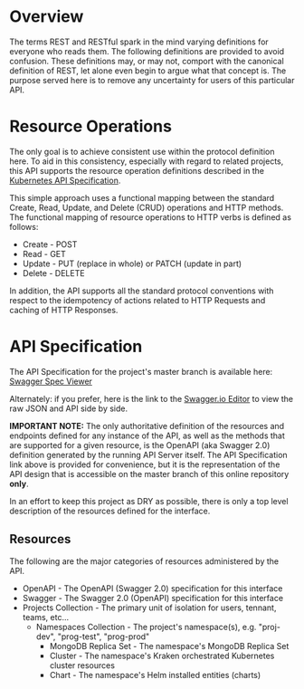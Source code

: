 # Overview
The terms REST and RESTful spark in the mind varying definitions for everyone who reads them. The following definitions are provided to avoid confusion.  These definitions may, or may not, comport with the canonical definition of REST, let alone even begin to argue what that concept is.  The purpose served here is to remove any uncertainty for users of this particular API. 

# Resource Operations
The only goal is to achieve consistent use within the protocol definition here. To aid in this consistency, especially with regard to related projects, this API supports the resource operation definitions described in the [Kubernetes API Specification](https://kubernetes.io/docs/api-reference/v1.7/#resource-operations).  

This simple approach uses a functional mapping between the standard Create, Read, Update, and Delete (CRUD) operations and HTTP methods.  The functional mapping of resource operations to HTTP verbs is defined as follows:
* Create - POST
* Read - GET
* Update - PUT (replace in whole) or PATCH (update in part)
* Delete - DELETE

In addition, the API supports all the standard protocol conventions with respect to the idempotency of actions related to HTTP Requests and caching of HTTP Responses. 

# API Specification
The API Specification for the project's master branch is available here: [Swagger Spec Viewer](http://swagger.goa.design/?url=samsung-cnct%2Fkrak8s%2Fdesign)

Alternately: if you prefer, here is the link to the [Swagger.io Editor](https://editor.swagger.io/?url=https://raw.githubusercontent.com/samsung-cnct/krak8s/master/swagger/swagger.json#) to view the raw JSON and API side by side.

**IMPORTANT NOTE:** The only authoritative definition of the resources and endpoints defined for any instance of the API, as well as the methods that are supported for a given resource, is the OpenAPI (aka Swagger 2.0) definition generated by the running API Server itself.  The API Specification link above is provided for convenience, but it is the representation of the API design that is accessible on the master branch of this online repository **only**.

In an effort to keep this project as DRY as possible, there is only a top level description of the resources defined for the interface.

## Resources 

The following are the major categories of resources administered by the API.

* OpenAPI - The OpenAPI (Swagger 2.0) specification for this interface
* Swagger - The Swagger 2.0 (OpenAPI) specification for this interface
* Projects Collection - The primary unit of isolation for users, tennant, teams, etc... 
  * Namespaces Collection - The project's namespace(s), e.g. "proj-dev", "prog-test", "prog-prod" 
    * MongoDB Replica Set - The namespace's MongoDB Replica Set
    * Cluster - The namespace's Kraken orchestrated Kubernetes cluster resources 
    * Chart - The namespace's Helm installed entities (charts)
 
